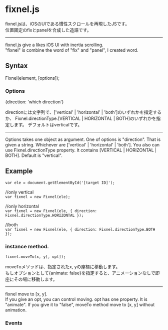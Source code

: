 # fixnel.js

fixnel.jsは、iOSのUIである慣性スクロールを再現したJSです。  
位置固定のfixとpanelを合成した造語です。  

----------------------------------------------------------

fixnel.js give a likes iOS UI with inertia scrolling.  
"fixnel" is combine the word of "fix" and "panel", I created word.

## Syntax
Fixnel(element, [options]);

### Options
{direction: 'which direction'}

directionには文字列で、['vertical' | 'horizontal' | 'both']のいずれかを指定するか、
Fixnel.directionType.[VERTICAL | HORIZONTAL | BOTH]のいずれかを指定します。
デフォルトはverticalです。

----------------------------------------------------------

Options takes one object as argument. One of options is "direction". That is given a string. Whichever are ['vertical' | 'horizontal' | 'both'].
You also can use Fixnel.directionType property. It contains [VERTICAL | HORIZONTAL | BOTH].
Default is "vertical".


## Example
`var ele = document.getElementById('[target ID]');`

//only vertical  
`var fixnel = new Fixnel(ele);`

//only horizontal  
`var fixnel = new Fixnel(ele, {
    direction: Fixnel.directionType.HORIZONTAL
});`

//both  
`var fixnel = new Fixnel(ele, {
    direction: Fixnel.directionType.BOTH
});`

### instance method.
`fixnel.moveTo(x, y[, opt]);`

moveToメソッドは、指定されたx, yの座標に移動します。  
もしオプションとして{animate: false}を指定すると、アニメーションなしで即座にその場に移動します。

----------------------------------------------------------

fixnel move to [x, y].  
If you give an opt, you can control moving. opt has one property. It is "animate". If you give it to "false", moveTo method move to [x, y] without animation.

### Events
